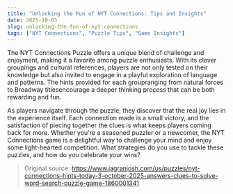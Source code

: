 ```yaml
---
title: "Unlocking the Fun of NYT Connections: Tips and Insights"
date: 2025-10-03
slug: unlocking-the-fun-of-nyt-connections
tags: ["NYT Connections", "Puzzle Tips", "Game Insights"]
---
```

The NYT Connections Puzzle offers a unique blend of challenge and enjoyment, making it a favorite among puzzle enthusiasts. With its clever groupings and cultural references, players are not only tested on their knowledge but also invited to engage in a playful exploration of language and patterns. The hints provided for each groupranging from natural forces to Broadway titlesencourage a deeper thinking process that can be both rewarding and fun.

As players navigate through the puzzle, they discover that the real joy lies in the experience itself. Each connection made is a small victory, and the satisfaction of piecing together the clues is what keeps players coming back for more. Whether you're a seasoned puzzler or a newcomer, the NYT Connections game is a delightful way to challenge your mind and enjoy some light-hearted competition. What strategies do you use to tackle these puzzles, and how do you celebrate your wins?

> Original source: https://www.jagranjosh.com/us/puzzles/nyt-connections-hints-today-3-october-2025-answers-clues-to-solve-word-search-puzzle-game-1860001341